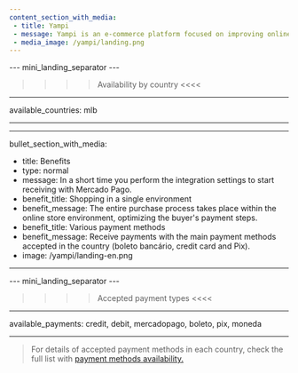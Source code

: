 ```yaml
---
content_section_with_media:
 - title: Yampi
 - message: Yampi is an e-commerce platform focused on improving online buying and selling processes. Integration with Mercado Pago will allow your e-commerce to receive payments quickly and securely, whether traditional or dropshipping.
 - media_image: /yampi/landing.png
---
```


--- mini_landing_separator ---
 
>>>> Availability by country <<<<
---
available_countries: mlb

---

---
bullet_section_with_media:
 - title: Benefits
 - type: normal
 - message: In a short time you perform the integration settings to start receiving with Mercado Pago.
 - benefit_title: Shopping in a single environment
 - benefit_message: The entire purchase process takes place within the online store environment, optimizing the buyer's payment steps.
 - benefit_title: Various payment methods
 - benefit_message: Receive payments with the main payment methods accepted in the country (boleto bancário, credit card and Pix).
 - image: /yampi/landing-en.png
---
 
--- mini_landing_separator ---
 
>>>> Accepted payment types <<<<

---
available_payments: credit, debit, mercadopago, boleto, pix, moneda

---

> For details of accepted payment methods in each country, check the full list with [payment methods availability.](/developers/en/docs/sales-processing/payment-methods)
